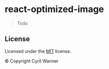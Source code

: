 # react-optimized-image

> Todo

## License

Licensed under the [MIT](https://github.com/cyrilwanner/react-optimized-image/blob/master/LICENSE) license.

© Copyright Cyril Wanner
